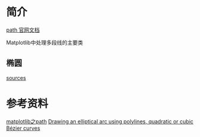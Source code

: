 # 简介
[path 官网文档](https://matplotlib.org/api/path_api.html?highlight=path#module-matplotlib.path)

Matplotlib中处理多段线的主要类

## 椭圆
[sources](simple_elliptic.py)



# 参考资料
[matplotlib之path](https://my.oschina.net/u/2474629/blog/1793691)
[Drawing an elliptical arc using polylines, quadratic or cubic Bézier curves](http://www.spaceroots.org/documents/ellipse/index.html)